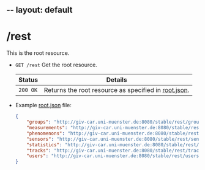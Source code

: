--
layout: default
--

# /rest

This is the root resource.

*   `GET /rest`
    Get the root resource.

    | Status             | Details
    |--------------------|--------
    | `200 OK`           | Returns the root resource as specified in [root.json].

[root.json]:        https://github.com/enviroCar/enviroCar-server/blob/master/rest/src/main/resources/schema/root.json "root.json"

* Example [root.json] file:

    ```json
    {
        "groups": "http://giv-car.uni-muenster.de:8080/stable/rest/groups",
        "measurements": "http://giv-car.uni-muenster.de:8080/stable/rest/measurements",
        "phenomenons": "http://giv-car.uni-muenster.de:8080/stable/rest/phenomenons",
        "sensors": "http://giv-car.uni-muenster.de:8080/stable/rest/sensors",
        "statistics": "http://giv-car.uni-muenster.de:8080/stable/rest/statistics",
        "tracks": "http://giv-car.uni-muenster.de:8080/stable/rest/tracks",
        "users": "http://giv-car.uni-muenster.de:8080/stable/rest/users"
    }
    ```